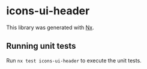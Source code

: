 # icons-ui-header

This library was generated with [Nx](https://nx.dev).

## Running unit tests

Run `nx test icons-ui-header` to execute the unit tests.
